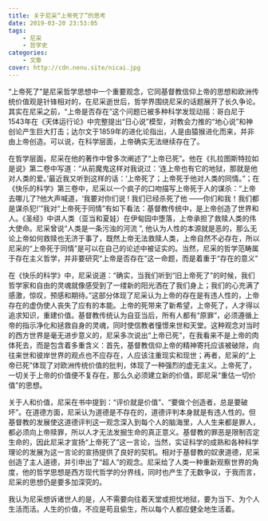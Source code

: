 ```yaml
---
title: 关于尼采“上帝死了”的思考
date: 2019-03-20 23:53:05
tags: 
    - 尼采
	- 哲学史
categories:
    - 文章
cover: http://cdn.nenu.site/nicai.jpg
---
```


“上帝死了”是尼采哲学思想中一个重要观念，它同基督教信仰上帝的思想和欧洲传统价值观是针锋相对的，在尼采逝世后，哲学界围绕尼采的话题展开了长久争论。其实在尼采之前，“上帝是否存在”这个问题已被多种科学发现动摇：哥白尼于1543年在《天体运行论》中完整提出“日心说”模型，对教会力推的“地心说”和神创论产生巨大打击；达尔文于1859年的进化论指出，人是由猿猴进化而来，并非由上帝创造。可以说，在科学层面，上帝确实无法继续存在了。

在哲学层面，尼采在他的著作中曾多次阐述了“上帝已死”。他在《扎拉图斯特拉如是说》第二卷中写道：“从前魔鬼这样对我说过：‘连上帝也有它的地狱，那就是他对人类的爱。’最近我又听到这样的话：‘上帝死了；上帝死于他对人类的同情。”；在《快乐的科学》第三卷中，尼采以一个疯子的口吻描写上帝死于人的谋杀：“上帝去哪儿了?他大声喊道，‘我要对你们说 ! 我们已经杀死了他 ——你们和我！我们都是谋杀犯!’”我对“上帝死于同情”有如下看法：基督教传统中，是上帝创造了世界和人。《圣经》中讲人类（亚当和夏娃）在伊甸园中堕落，上帝承担了救赎人类的伟大使命。尼采曾说“人类是一条污浊的河流 ”, 他认为人性的本源就是恶的，那么无论上帝如何救赎也无济于事了，既然上帝无法救赎人类，上帝自然不必存在，所以尼采的“上帝死于同情”是可以在自己的论述中被证实的。当然，尼采的哲学范畴属于存在主义哲学，并非要研究“上帝是否存在”这一命题，而是着重于“存在的意义”

在《快乐的科学》中，尼采说道：“确实，当我们听到“旧上帝死了”的时候，我们哲学家和自由的灵魂就像感受到了一缕新的阳光洒在了我们身上；我们的心充满了感激，惊叹，预感和期待。”这部分体现了尼采认为上帝的存在是有违人性的，上帝存在的虚伪使人丧失了应有的本能。上帝的死带来了新希望，上帝死了，人才得以追求知识，重建价值。基督教传统认为自亚当后，所有人都有“原罪”，必须遵循上帝的指示净化和拯救自身的灵魂，同时使信教者憧憬来世和天堂。这种观念对当时的西方世界是毫无进步意义的，尼采多次说出“上帝已死”，在我看来不是上帝的肉体死去，而是包含着多重含义：首先，基督教信仰上帝的精神寄托应该被破除，向往来世和彼岸世界的观点也不应存在，人应该注重现实和现世；再者，尼采的“上帝已死”体现了对欧洲传统价值的批判，体现了一种强烈的虚无主义。上帝死了，一切关于上帝的价值便不复存在，那么久必须建立新的价值，即尼采“重估一切价值”的思想。

关于人和价值，尼采在书中提到：“评价就是价值”、“要做个创造者，总是要破坏”。在道德方面，尼采认为道德是不存在的，道德评判本身就是有违人性的。但基督教的发展使这道德评判这一观念深入到每个人的脑海里，人人生来都是罪人，都必须向上帝赎罪，所以人才无法发掘生命的真正意义。基督教的罪恶是限制否定生命的，因此尼采才宣扬“上帝死了”这一言论，当然，实证科学的成熟和各种科学理论的发展为这一言论的宣扬提供了良好的契机。相对于基督教的奴隶道德，尼采创造了主人道德，并引申出了“超人”的观念。尼采给了人类一种重新观察世界的角度，他的哲学思想是西方现代哲学的分界线，同时也产生了无数争议，于我而言，尼采的思想仍是要多加深究的。

我认为尼采想诉诸世人的是，人不需要向往着天堂或担忧地狱，要为当下、为个人生活而活。人生的价值，不应是苟且偷生，所以每个人都应健全地生活着。

 